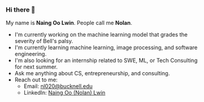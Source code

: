### Hi there 👋

My name is **Naing Oo Lwin**. People call me **Nolan**.

- I'm currently working on the machine learning model that grades the severity of Bell's palsy.
- I'm currently learning machine learning, image processing, and software engineering.
- I'm also looking for an internship related to SWE, ML, or Tech Consulting for next summer.
- Ask me anything about CS, entrepreneurship, and consulting.
- Reach out to me:
  - Email: [nl020@bucknell.edu](nl020@bucknell.edu)
  - LinkedIn: [Naing Oo (Nolan) Lwin](https://www.linkedin.com/in/naing-oo-lwin-nolan/)

<!--
**i-am-nolan25/i-am-nolan25** is a ✨ _special_ ✨ repository because its `README.md` (this file) appears on your GitHub profile.

Here are some ideas to get you started:

- 🔭 I’m currently working on ...
- 🌱 I’m currently learning ...
- 👯 I’m looking to collaborate on ...
- 🤔 I’m looking for help with ...
- 💬 Ask me about ...
- 📫 How to reach me: ...
- 😄 Pronouns: ...
- ⚡ Fun fact: ...
-->
